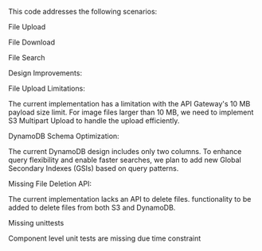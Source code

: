 This code addresses the following scenarios:

File Upload

File Download

File Search

Design Improvements:

File Upload Limitations:

The current implementation has a limitation with the API Gateway's 10 MB payload size limit. For image files larger than 10 MB, we need to implement S3 Multipart Upload to handle the upload efficiently.

DynamoDB Schema Optimization:

The current DynamoDB design includes only two columns. To enhance query flexibility and enable faster searches, we plan to add new Global Secondary Indexes (GSIs) based on query patterns.

Missing File Deletion API:

The current implementation lacks an API to delete files.  functionality to be added to delete files from both S3 and DynamoDB.

Missing unittests

Component level unit tests are missing due time constraint
